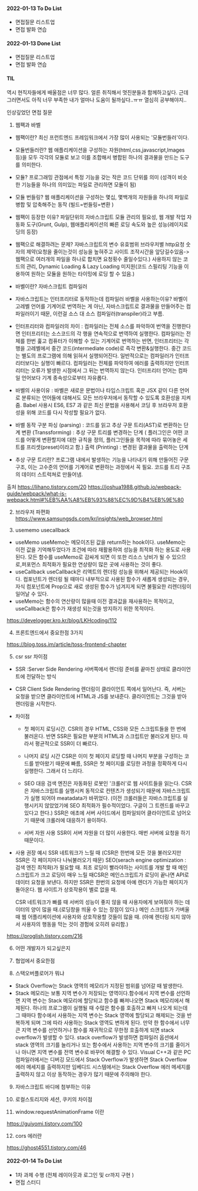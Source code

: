 #### 2022-01-13 To Do List

- 면접질문 리스트업
- 면접 발화 연습

#### 2022-01-13 Done List

- 면접질문 리스트업
- 면접 발화 연습

#### TIL

역시 현직자들에게 배울점은 너무 많다.
얼른 취직해서 멋진분들과 함께하고싶다.
근데 그러면서도 아직 너무 부족한 내가 얼마나 도움이 될까싶다..ㅠㅠ 열심히 공부해야지..

인상깊었던 면접 질문

1.  웹팩과 바벨

- 웹팩이란? 최신 프런트엔드 프레임워크에서 가장 많이 사용되는 '모듈번들러'이다.
- 모듈번들러란? 웹 애플리케이션을 구성하는 자원(html,css,javascript,lmages 등)을 모두 각각의 모듈로 보고 이를 조합해서 병합된 하나의 결과물을 만드는 도구를 의미한다.
- 모듈? 프로그래밍 관점에서 특정 기능을 갖는 작은 코드 단위를 의미 (성격이 비슷한 기능들을 하나의 의미있는 파일로 관리하면 모듈이 됨)
- 모듈 번들링? 웹 애플리케이션을 구성하는 몇십, 몇백개의 자원들을 하나의 파일로 병합 및 압축해주는 동작
  (빌드=번들링=변환 )
- 웹팩이 등장한 이유? 파일단위의 자바스크립트 모듈 관리의 필요성, 웹 개발 작업 자동화 도구(Grunt, Gulp), 웹애플리케이션의 빠른 로딩 속도와 높은 성능(레이지로딩의 등장)
- 웹팩으로 해결하려는 문제?
  자바스크립트의 변수 유효범위
  브라우저별 http요청 숫자의 제약(요청을 줄이는것이 성능을 높혀주고 사이트 조작시간을 앞당길수있음-> 웹팩으로 여러개의 파일을 하나로 합치면 요청횟수 줄일수있다.)
  사용하지 않는 코드의 관리, Dynamic Loading & Lazy Loading 미지원(코드 스필리팅 기능을 이용하여 원하는 모듈을 원하는 타이밍에 로딩 할 수 있음.)

- 바벨이란? 자바스크립트 컴파일러
- 자바스크립트는 인터프리터로 동작하는데 컴파일러 바벨을 사용하는이유?
  바벨이 고레벨 언어를 기계어로 번역하는 게 아닌, 자바스크립트로 결과물을 만들어주는 컴파일러이기 때문, 이런걸 소스 대 소스 컴파일러(transpiler)라고 부름.
- 인터프리터와 컴파일러의 차이 :
  컴파일러는 전체 소스를 파악하여 번역을 진행한다면 인터프리터는 소스코드의 각 행을 연속적으로 번역하여 실행한다.
  컴파일러는 전체를 한번 훑고 컴퓨터가 이해할 수 있는 기계어로 번역하는 반면, 인터프리터는 각행을 고레벨에서 중간 코드(intermediate code)로 즉각 변환&실행한다.
  중간 코드는 별도의 프로그램에 의해 읽혀서 실행되어진다.
  일반적으로는 컴파일러가 인터프리터보다는 실행이 빠르다.
  컴파일러는 전체를 파악하여 에러를 출력하지만 인터프리터는 오류가 발생한 시점에서 그 뒤는 번역하지 않는다.
  인터프리터 언어는 컴파일 언어보다 기계 종속성으로부터 자유롭다.
- 바벨의 사용이유 :
  바벨은 새로운 문법이나 타입스크립트 혹은 JSX 같이 다른 언어로 분류되는 언어들에 대해서도 모든 브라우저에서 동작할 수 있도록 호환성을 지켜줌.
  Babel 사용시 ES6, ES7 과 같은 최신 문법을 사용해서 코딩 후 브라우저 호환성을 위해 코드를 다시 작성할 필요가 없다.

- 바벨 동작 구분
  파싱 (parsing) : 코드를 읽고 추상 구문 트리(AST)로 변환하는 단계
  변환 (Transsforming) :
  추상 구문 트리를 변경하는 단계 ( 플러그인은 어떤 코드를 어떻게 변환할지에 대한 규칙을 정의, 플러그인들을 목적에 따라 묶어놓은 세트를 프리셋(preset)이라고 함.)
  출력 (Printing) : 변경된 결과물을 출력하는 단계

- 추상 구문 트리란? 프로그램 내에서 발생하는 기능을 나타내기 위해 만들어진 구문 구조, 이는 고수준의 언어를 기계어로 변환하는 과정에서 꼭 필요. 코드를 트리 구조의 데이터 스트럭쳐로 만들어냄.

출처
https://lihano.tistory.com/20
https://joshua1988.github.io/webpack-guide/webpack/what-is-webpack.html#%EB%AA%A8%EB%93%88%EC%9D%B4%EB%9E%80

2. 브라우저 파편화
   https://www.samsungsds.com/kr/insights/web_browser.html

3. usememo usecallback

- useMemo
  useMemo는 메모이즈된 값을 return하는 hook이다.
  useMemo는 이전 값을 기억해두었다가 조건에 따라 재활용하여 성능을 최적화 하는 용도로 사용된다.
  모든 함수를 useMemo로 감싸게 되면 이 또한 리소스 낭비가 될 수 있으므로,퍼포먼스 최적화가 필요한 연상량이 많은 곳에 사용하는 것이 좋다.
- useCallback
  useCallback은 리액트의 렌더링 성능을 위해서 제공되는 Hook이다.
  컴포넌트가 렌더링 될 때마다 내부적으로 사용된 함수가 새롭게 생성되는 경우,
  자식 컴포넌트에 Prop으로 새로 생성된 함수가 넘겨지게 되면 불필요한 리렌더링이 일어날 수 있다.
- useMemo는 함수의 연산량이 많을때 이전 결과값을 재사용하는 목적이고, useCallback은 함수가 재생성 되는것을 방지하기 위한 목적이다.

https://develogger.kro.kr/blog/LKHcoding/112

4. 프론트엔드에서 중요한점 3가지

https://blog.toss.im/article/toss-frontend-chapter

5. csr ssr 차이점

- SSR :Server Side Rendering 서버쪽에서 렌더링 준비를 끝마친 상태로 클라이언트에 전달하는 방식
- CSR Client Side Rendering 렌더링이 클라이언트 쪽에서 일어난다. 즉, 서버는 요청을 받으면 클라이언트에 HTML과 JS를 보내준다. 클라이언트는 그것을 받아 렌더링을 시작한다.
- 차이점

  - 첫 페이지 로딩시간.
    CSR의 경우 HTML, CSS와 모든 스크립트들을 한 번에 불러온다. 반면 SSR은 필요한 부분의 HTML과 스크립트만 불러오게 된다. 따라서 평균적으로 SSR이 더 빠르다.
  - 나머지 로딩 시간
    CSR은 이미 첫 페이지 로딩할 때 나머지 부분을 구성하는 코드를 받아왔기 때문에 빠름, SSR은 첫 페이지를 로딩한 과정을 정확하게 다시 실행한다. 그래서 더 느리다.

  - SEO 대응
    검색 엔진은 자동화된 로봇인 '크롤러'로 웹 사이트들을 읽는다. CSR은 자바스크립트를 실행시켜 동적으로 컨텐츠가 생성되기 때문에 자바스크립트가 실행 되어야 meatadata가 바뀌었다.
    (이전 크롤러들은 자바스크립트를 실행시키지 않았었기에 SEO 최적화가 필수적이었다. 구글이 그 트렌드를 바꾸고 있다고 한다.)
    SSR은 애초에 서버 사이드에서 컴파일되어 클라이언트로 넘어오기 때문에 크롤러에 대응하기 용이하다.

  - 서버 자원 사용
    SSR이 서버 자원을 더 많이 사용한다. 매번 서버에 요청을 하기 때문이다.

- 사용 권장 예시
  SSR
  네트워크가 느릴 때 (CSR은 한번에 모든 것을 불러오지만 SSR은 각 페이지마다 나눠불러오기 때문)
  SEO(serach engine optimization : 검색 엔진 최적화)가 필요할 때.
  최초 로딩이 빨라야하는 사이트를 개발 할 때
  메인 스크립트가 크고 로딩이 매우 느릴 때CSR은 메인스크립트가 로딩이 끝나면 API로 데이터 요청을 보낸다. 하지만 SSR은 한번의 요청에 아예 렌더가 가능한 페이지가 돌아온다.
  웹 사이트가 상호작용이 별로 없을 때.

  CSR
  네트워크가 빠를 때
  서버의 성능이 좋지 않을 때
  사용자에게 보여줘야 하는 데이터의 양이 많을 때.(로딩창을 띄울 수 있는 장점이 있다.)
  메인 스크립트가 가벼울 때
  웹 어플리케이션에 사용자와 상호작용할 것들이 많을 때. (아예 렌더링 되지 않아서 사용자의 행동을 막는 것이 경험에 오히려 유리함.)

https://proglish.tistory.com/216

6. 어떤 개발자가 되고싶은지

7. 협업에서 중요한점

8. 스택오버플로어가 뭐냐

- Stack Overflow는 Stack 영역의 메모리가 지정된 범위를 넘어갈 때 발생한다.
- Stack 메모리는 보통 지역 변수가 저장되는 영역이다.함수에서 지역 변수를 선언하면 지역 변수는 Stack 메모리에 할당되고 함수를 빠져나오면 Stack 메모리에서 해제된다.
  하나의 프로그램이 실행될 때 수많은 함수를 호출하고 빠져 나오게 되는데 그 때마다 함수에서 사용하는 지역 변수는 Stack 영역에 할당되고 해제되는 것을 반복하게 되며 그에 따라 사용하는 Stack 영역도 변하게 된다.
  만약 한 함수에서 너무 큰 지역 변수를 선언하거나 함수를 재귀적으로 무한정 호출하게 되면 stack overflow가 발생할 수 있다.
  stack overflow가 발생하면 컴파일러 옵션에서 stack 영역의 크기를 늘리거나 또는 함수에서 사용하는 지역 변수의 크기를 줄이거나 아니면 지역 변수를 전역 변수로 바꾸어 해결할 수 있다.
  Visual C++과 같은 PC 컴파일러에서는 디버깅 모드에서 Stack Overflow가 발생하면 Stack Overflow 에러 메세지를 출력하지만 임베디드 시스템에서는 Stack Overflow 에러 메세지를 출력하지 않고 이상 동작하는 경우가 많기 때문에 주의해야 한다.

9. 자바스크립트 바디에 첨부하는 이유

10. 로컬스토리지와 세션, 쿠키의 차이점

11. window.requestAnimationFrame 이란

https://guiyomi.tistory.com/100

12. cors 에러란

https://ghost4551.tistory.com/46

#### 2022-01-14 To Do List

- 1차 과제 수행 (전체 레이아웃과 로그인 및 cr까지 구현 )
- 면접 스터디
